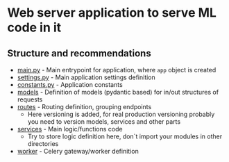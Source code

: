 # Web server application to serve ML code in it

## Structure and recommendations

- [main.py](main.py) - Main entrypoint for application, where `app` object is created
- [settings.py](settings.py) - Main application settings definition
- [constants.py](constants.py) - Application constants
- [models](models) - Definition of models (pydantic based) for in/out structures of requests
- [routes](routes) - Routing definition, grouping endpoints
  - Here versioning is added, for real production versioning probably you need to version models, services and other parts
- [services](services) - Main logic/functions code
  - Try to store logic definition here, don`t import your modules in other directories
- [worker](worker) - Celery gateway/worker definition
